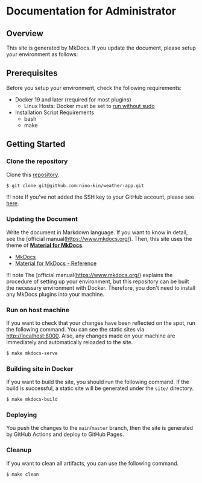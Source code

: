 # Documentation for Administrator

## Overview

This site is generated by MkDocs. If you update the document, please setup your environment as follows:

## Prerequisites

Before you setup your environment, check the following requirements:

- Docker 19 and later (required for most plugins)
    - Linux Hosts: Docker must be set to [run without sudo](https://docs.docker.com/engine/install/linux-postinstall/#manage-docker-as-a-non-root-user)
- Installation Script Requirements
    - bash
    - make

## Getting Started

### Clone the repository

Clone this [repository](https://github.com/nino-kin/weather-app).

```sh
$ git clone git@github.com:nino-kin/weather-app.git
```

!!! note
    If you've not added the SSH key to your GitHub account, please see [here](https://docs.github.com/ja/authentication/connecting-to-github-with-ssh/adding-a-new-ssh-key-to-your-github-account?platform=linux).

### Updating the Document

Write the document in Markdown language. If you want to know in detail, see the [official manual(https://www.mkdocs.org/). Then, this site uses the theme of [**Material for MkDocs**](https://squidfunk.github.io/mkdocs-material/reference/).

- [MkDocs](https://www.mkdocs.org/)
- [Material for MkDocs - Reference](https://squidfunk.github.io/mkdocs-material/reference/)

!!! note
    The [official manual(https://www.mkdocs.org/) explains the procedure of setting up your environment, but this repository can be built the necessary environment with Docker. Therefore, you don't need to install any MkDocs plugins into your machine.

### Run on host machine

If you want to check that your changes have been reflected on the spot, run the following command. You can see the static sites via [http://localhost:8000](http://localhost:8000). Also, any changes made on your machine are immediately and automatically reloaded to the site.

```sh
$ make mkdocs-serve
```

### Building site in Docker

If you want to build the site, you should run the following command. If the build is successful, a static site will be generated under the `site/` directory.

```sh
$ make mkdocs-build
```

### Deploying

You push the changes to the `main`/`master` branch, then the site is generated by GitHub Actions and deploy to GitHub Pages.

### Cleanup

If you want to clean all artifacts, you can use the following command.

```sh
$ make clean
```
